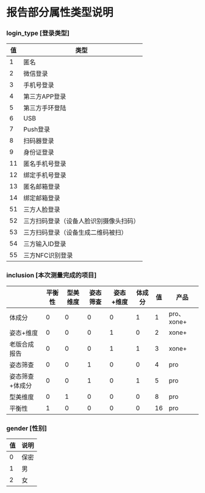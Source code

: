 # 报告部分属性类型说明

### login_type [登录类型]

| 值   | 类型           |
| ---- | -------------- |
| 1    | 匿名           |
| 2    | 微信登录       |
| 3    | 手机号登录     |
| 4    | 第三方APP登录  |
| 5    | 第三方手环登陆 |
| 6    | USB            |
| 7    | Push登录       |
| 8    | 扫码器登录     |
| 9    | 身份证登录     |
| 11   | 匿名手机号登录 |
| 12   | 绑定手机号登录 |
| 13   | 匿名邮箱登录   |
| 14   | 绑定邮箱登录   |
| 51   | 三方人脸登录   |
| 52   | 三方扫码登录（设备人脸识别摄像头扫码）   |
| 53   | 三方扫码登录（设备生成二维码被扫）   |
| 54   | 三方输入ID登录   |
| 55   | 三方NFC识别登录   |


### inclusion [本次测量完成的项目]


|      |  平衡性  |   型美维度  |  姿态筛查  | 姿态+维度 |  体成分    |  值 |  产品    |
| ---- | ---- | ---- | ---- | ---- | ---- | ---- | ---- |
| 体成分		|0		|0		|0			|0			|1		|1			|pro、xone+|
|姿态+维度 		|0		|0		|0			|1			|0		|2			|xone+|
|老版合成报告		|0		|0		|0			|1			|1		|3			|xone+|
|姿态筛查		|0		|0		|1			|0			|0		|4			|pro|
|姿态筛查+体成分	|0		|0		|1			|0			|1		|5			|pro|
|型美维度  		|0		|1		|0			|0			|0		|8			|pro|
|平衡性  		|1		|0		|0			|0			|0		|16			|pro|



### gender [性别]

|值 |说明		|
| ---- | -------------- |
| 0 | 保密	|
| 1 | 男		|
| 2 | 女		|


